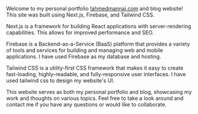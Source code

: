 Welcome to my personal portfolio [!ahmedmannai.com](https://ahmedmannai.com) and blog website! This site was built using Next.js, Firebase, and Tailwind CSS.

Next.js is a framework for building React applications with server-rendering capabilities. This allows for improved performance and SEO.

Firebase is a Backend-as-a-Service (BaaS) platform that provides a variety of tools and services for building and managing web and mobile applications. I have used Firebase as my database and hosting.

Tailwind CSS is a utility-first CSS framework that makes it easy to create fast-loading, highly-readable, and fully-responsive user interfaces. I have used tailwind css to design my website's UI.

This website serves as both my personal portfolio and blog, showcasing my work and thoughts on various topics. Feel free to take a look around and contact me if you have any questions or would like to collaborate.




